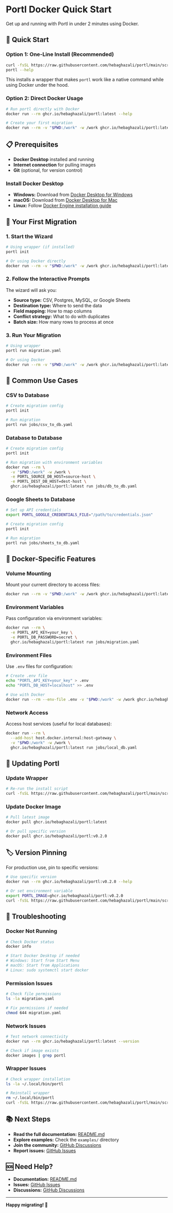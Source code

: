 # Portl Docker Quick Start

Get up and running with Portl in under 2 minutes using Docker.

## 🚀 Quick Start

### Option 1: One-Line Install (Recommended)

```bash
curl -fsSL https://raw.githubusercontent.com/hebaghazali/portl/main/scripts/install-portl.sh | bash
portl --help
```

This installs a wrapper that makes `portl` work like a native command while using Docker under the hood.

### Option 2: Direct Docker Usage

```bash
# Run portl directly with Docker
docker run --rm ghcr.io/hebaghazali/portl:latest --help

# Create your first migration
docker run --rm -v "$PWD:/work" -w /work ghcr.io/hebaghazali/portl:latest init
```

## 📋 Prerequisites

- **Docker Desktop** installed and running
- **Internet connection** for pulling images
- **Git** (optional, for version control)

### Install Docker Desktop

- **Windows:** Download from [Docker Desktop for Windows](https://docs.docker.com/desktop/windows/install/)
- **macOS:** Download from [Docker Desktop for Mac](https://docs.docker.com/desktop/mac/install/)
- **Linux:** Follow [Docker Engine installation guide](https://docs.docker.com/engine/install/)

## 🎯 Your First Migration

### 1. Start the Wizard

```bash
# Using wrapper (if installed)
portl init

# Or using Docker directly
docker run --rm -v "$PWD:/work" -w /work ghcr.io/hebaghazali/portl:latest init
```

### 2. Follow the Interactive Prompts

The wizard will ask you:
- **Source type:** CSV, Postgres, MySQL, or Google Sheets
- **Destination type:** Where to send the data
- **Field mapping:** How to map columns
- **Conflict strategy:** What to do with duplicates
- **Batch size:** How many rows to process at once

### 3. Run Your Migration

```bash
# Using wrapper
portl run migration.yaml

# Or using Docker
docker run --rm -v "$PWD:/work" -w /work ghcr.io/hebaghazali/portl:latest run migration.yaml
```

## 🔧 Common Use Cases

### CSV to Database

```bash
# Create migration config
portl init

# Run migration
portl run jobs/csv_to_db.yaml
```

### Database to Database

```bash
# Create migration config
portl init

# Run migration with environment variables
docker run --rm \
  -v "$PWD:/work" -w /work \
  -e PORTL_SOURCE_DB_HOST=source-host \
  -e PORTL_DEST_DB_HOST=dest-host \
  ghcr.io/hebaghazali/portl:latest run jobs/db_to_db.yaml
```

### Google Sheets to Database

```bash
# Set up API credentials
export PORTL_GOOGLE_CREDENTIALS_FILE="/path/to/credentials.json"

# Create migration config
portl init

# Run migration
portl run jobs/sheets_to_db.yaml
```

## 🐳 Docker-Specific Features

### Volume Mounting

Mount your current directory to access files:

```bash
docker run --rm -v "$PWD:/work" -w /work ghcr.io/hebaghazali/portl:latest init
```

### Environment Variables

Pass configuration via environment variables:

```bash
docker run --rm \
  -e PORTL_API_KEY=your_key \
  -e PORTL_DB_PASSWORD=secret \
  ghcr.io/hebaghazali/portl:latest run jobs/migration.yaml
```

### Environment Files

Use `.env` files for configuration:

```bash
# Create .env file
echo "PORTL_API_KEY=your_key" > .env
echo "PORTL_DB_HOST=localhost" >> .env

# Use with Docker
docker run --rm --env-file .env -v "$PWD:/work" -w /work ghcr.io/hebaghazali/portl:latest run jobs/migration.yaml
```

### Network Access

Access host services (useful for local databases):

```bash
docker run --rm \
  --add-host host.docker.internal:host-gateway \
  -v "$PWD:/work" -w /work \
  ghcr.io/hebaghazali/portl:latest run jobs/local_db.yaml
```

## 🔄 Updating Portl

### Update Wrapper

```bash
# Re-run the install script
curl -fsSL https://raw.githubusercontent.com/hebaghazali/portl/main/scripts/install-portl.sh | bash
```

### Update Docker Image

```bash
# Pull latest image
docker pull ghcr.io/hebaghazali/portl:latest

# Or pull specific version
docker pull ghcr.io/hebaghazali/portl:v0.2.0
```

## 🏷️ Version Pinning

For production use, pin to specific versions:

```bash
# Use specific version
docker run --rm ghcr.io/hebaghazali/portl:v0.2.0 --help

# Or set environment variable
export PORTL_IMAGE=ghcr.io/hebaghazali/portl:v0.2.0
curl -fsSL https://raw.githubusercontent.com/hebaghazali/portl/main/scripts/install-portl.sh | bash
```

## 🐛 Troubleshooting

### Docker Not Running

```bash
# Check Docker status
docker info

# Start Docker Desktop if needed
# Windows: Start from Start Menu
# macOS: Start from Applications
# Linux: sudo systemctl start docker
```

### Permission Issues

```bash
# Check file permissions
ls -la migration.yaml

# Fix permissions if needed
chmod 644 migration.yaml
```

### Network Issues

```bash
# Test network connectivity
docker run --rm ghcr.io/hebaghazali/portl:latest --version

# Check if image exists
docker images | grep portl
```

### Wrapper Issues

```bash
# Check wrapper installation
ls -la ~/.local/bin/portl

# Reinstall wrapper
rm ~/.local/bin/portl
curl -fsSL https://raw.githubusercontent.com/hebaghazali/portl/main/scripts/install-portl.sh | bash
```

## 📚 Next Steps

- **Read the full documentation:** [README.md](README.md)
- **Explore examples:** Check the `examples/` directory
- **Join the community:** [GitHub Discussions](https://github.com/hebaghazali/portl/discussions)
- **Report issues:** [GitHub Issues](https://github.com/hebaghazali/portl/issues)

## 🆘 Need Help?

- **Documentation:** [README.md](README.md)
- **Issues:** [GitHub Issues](https://github.com/hebaghazali/portl/issues)
- **Discussions:** [GitHub Discussions](https://github.com/hebaghazali/portl/discussions)

---

**Happy migrating! 🚀**
